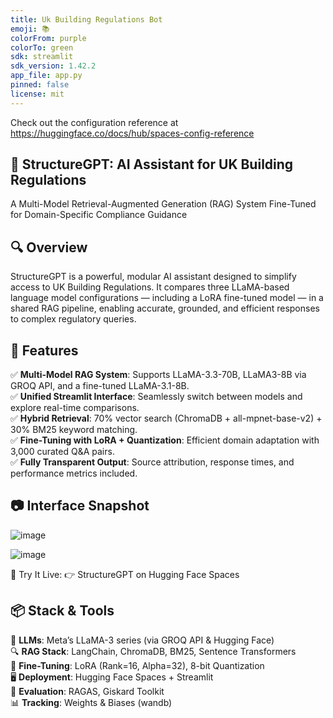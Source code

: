 ```yaml
---
title: Uk Building Regulations Bot
emoji: 📚
colorFrom: purple
colorTo: green
sdk: streamlit
sdk_version: 1.42.2
app_file: app.py
pinned: false
license: mit
---
```


Check out the configuration reference at https://huggingface.co/docs/hub/spaces-config-reference


## 🚧 StructureGPT: AI Assistant for UK Building Regulations
A Multi-Model Retrieval-Augmented Generation (RAG) System Fine-Tuned for Domain-Specific Compliance Guidance

## 🔍 Overview
StructureGPT is a powerful, modular AI assistant designed to simplify access to UK Building Regulations. It compares three LLaMA-based language model configurations — including a LoRA fine-tuned model — in a shared RAG pipeline, enabling accurate, grounded, and efficient responses to complex regulatory queries.

## 🚀 Features  
✅ **Multi-Model RAG System**: Supports LLaMA-3.3-70B, LLaMA3-8B via GROQ API, and a fine-tuned LLaMA-3.1-8B.  <br>
✅ **Unified Streamlit Interface**: Seamlessly switch between models and explore real-time comparisons.  <br>
✅ **Hybrid Retrieval**: 70% vector search (ChromaDB + all-mpnet-base-v2) + 30% BM25 keyword matching.  <br>
✅ **Fine-Tuning with LoRA + Quantization**: Efficient domain adaptation with 3,000 curated Q&A pairs.  <br>
✅ **Fully Transparent Output**: Source attribution, response times, and performance metrics included.


## 📷 Interface Snapshot
![image](https://github.com/user-attachments/assets/bdae8ebc-1939-4c36-bacf-8e41ada9a7e2)

![image](https://github.com/user-attachments/assets/493a24e8-f178-4cf3-a28d-d2d3e4ef547b)

🧪 Try It Live:
👉 StructureGPT on Hugging Face Spaces

## 📦 Stack & Tools  
💬 **LLMs**: Meta’s LLaMA-3 series (via GROQ API & Hugging Face)  <br>
🔍 **RAG Stack**: LangChain, ChromaDB, BM25, Sentence Transformers  <br>
🧠 **Fine-Tuning**: LoRA (Rank=16, Alpha=32), 8-bit Quantization  <br>
🖥️ **Deployment**: Hugging Face Spaces + Streamlit  <br>
🧪 **Evaluation**: RAGAS, Giskard Toolkit  <br>
📊 **Tracking**: Weights & Biases (wandb)

